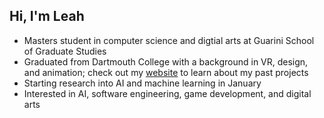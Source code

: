 ## Hi, I'm Leah 

- Masters student in computer science and digtial arts at Guarini School of Graduate Studies
- Graduated from Dartmouth College with a background in VR, design, and animation; check out my [website](https://llbranstetter.wixsite.com/leah-branstetter-por) to learn about my past projects
- Starting research into AI and machine learning in January
- Interested in AI, software engineering, game development, and digital arts

<!--- [Leah's GitHub stats](https://github-readme-stats.vercel.app/api?username=llbranstetter&show_icons=true&theme=merko)--->
